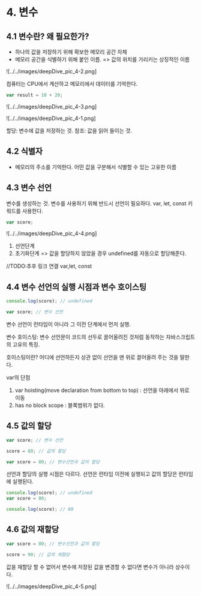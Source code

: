 # 4. 변수

## 4.1 변수란? 왜 필요한가?

- 하나의 값을 저장하기 위해 확보한 메모리 공간 자체
- 메모리 공간을 식별하기 위해 붙인 이름.
=> 값의 위치를 가리키는 상징적인 이름

![../../images/deepDive_pic_4-2.png]

컴퓨터는 CPU에서 계산하고 메모리에서 데이터를 기억한다.

```javascript
var result = 10 + 20;
```

![../../images/deepDive_pic_4-3.png]

![../../images/deepDive_pic_4-1.png]

할당: 변수에 값을 저장하는 것.
참조: 값을 읽어 들이는 것.

## 4.2 식별자

- 메모리의 주소를 기억한다. 어떤 값을 구분해서 식별할 수 있는 고유한 이름

## 4.3 변수 선언

변수를 생성하는 것. 변수를 사용하기 위해 반드시 선언이 필요하다.
var, let, const 키워드를 사용한다.

```javascript
var score;
```

![../../images/deepDive_pic_4-4.png]

1. 선언단계
2. 초기화단계 => 값을 할당하지 않았을 경우 undefined를 자동으로 할당해준다.

//TODO:추후 링크 연결
var,let, const

## 4.4 변수 선언의 실행 시점과 변수 호이스팅

```javascript
console.log(score); // undefined

var score; // 변수 선언
```

변수 선언이 런타임이 아니라 그 이전 단계에서 먼저 실행.

변수 호이스팅: 변수 선언문이 코드의 선두로 끌어올려진 것처럼 동작하는 자바스크립트의 고유의 특징.

호이스팅이란? 어디에 선언하든지 상관 없이 선언을 맨 위로 끌어올려 주는 것을 말한다.

var의 단점

1. var hoisting(move declaration from bottom to top) : 선언을 아래에서 위로 이동
2. has no block scope : 블록범위가 없다.

## 4.5 값의 할당

```javascript
var score; // 변수 선언

score = 80; // 값의 할당
```

```javascript
var score = 80; // 변수선언과 값의 할당
```

선언과 할당의 실행 시점은 다르다.
선언은 런타임 이전에 실행되고 값의 할당은 런타임에 실행된다.

```javascript
console.log(score); // undefined
var score = 80; 

console.log(score); // 80
```

## 4.6 값의 재할당

```javascript
var score = 80; // 변수선언과 값의 할당

score = 90; // 값의 재할당
```

값을 재할당 할 수 없어서 변수에 저장된 값을 변경할 수 없다면 변수가 아니라 상수이다.

![../../images/deepDive_pic_4-5.png]